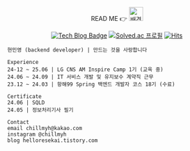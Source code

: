 <div align="center">
  

READ ME 👉 <a href="https://charm-manicure-495.notion.site/Read-Me-1705254cd71680d489c8f3bb315acbb9?pvs=73" target="_blank" title="웹 포트폴리오(클릭)">
  <img src="https://github.com/user-attachments/assets/840933f0-6268-4aff-b782-d475e8828280" width="32" height="32" alt="배경 제거 프로젝트" />
</a>



[![Tech Blog Badge](http://img.shields.io/badge/Blog-orange?style=flat-square&logo=tistory&link=https://helloresekai.tistory.com/)](https://helloresekai.tistory.com/)
[![Solved.ac
프로필](http://mazassumnida.wtf/api/mini/generate_badge?boj=kingmandoo95)](https://solved.ac/kingmandoo95)
[![Hits](https://hits.seeyoufarm.com/api/count/incr/badge.svg?url=https%3A%2F%2Fgithub.com%2F95hyun&count_bg=%23658C55&title_bg=%23555555&icon=&icon_color=%23E7E7E7&title=today&edge_flat=false)](https://hits.seeyoufarm.com) 

</div>



<!-- ![header](https://capsule-render.vercel.app/api?type=venom&color=262577&height=140&section=header&text=minyeong%20hyun&fontColor=E2E2E2&fontSize=60&animation=twinkling) 

![digimon-glitch](https://github.com/user-attachments/assets/98081e20-a6d6-4d78-b003-40271e2abd4d) -->

```
현민영 (backend developer) | 만드는 것을 사랑합니다

Experience                                                                
24-12 ~ 25.06 | LG CNS AM Inspire Camp 1기 (교육 중)
24.06 ~ 24.09 | IT 서비스 개발 및 유지보수 계약직 근무
23.12 ~ 24.03 | 항해99 Spring 백엔드 개발자 코스 18기 (수료)

Certificate
24.06 | SQLD
24.05 | 정보처리기사 필기
 
Contact
email chillmyh@kakao.com
instagram @chillmyh
blog helloresekai.tistory.com
```



<!--
<details>

  <summary>stack info</summary>

> Core *** </br>
> <img src="https://img.shields.io/badge/Java-181717?style=flat-square&logo=openjdk&logoColor=white"> <img src="https://img.shields.io/badge/Spring Boot-6DB33F?style=flat-square&logo=springboot&logoColor=white"> <img src="https://img.shields.io/badge/JPA-6DB33F?style=flat-square&logo=Spring&logoColor=white"> <img src="https://img.shields.io/badge/MySQL-4479A1?style=flat-square&logo=mysql&logoColor=white">  </br> <img src="https://img.shields.io/badge/git-F05032?style=flat-square&logo=git&logoColor=white">   <img src="https://img.shields.io/badge/Github Actions-2088FF?style=flat-square&logo=githubactions&logoColor=white"/>
>
> Sub * ~ ** </br>
> <img src="https://img.shields.io/badge/vue3-4FC08D?style=flat-square&logo=vue.js&logoColor=white"> <img src="https://img.shields.io/badge/Redis-DC382D?style=flat-square&logo=redis&logoColor=white"> </br> <img src="https://img.shields.io/badge/AWS EC2-FF9900?style=flat-square&logo=amazonec2&logoColor=white">  <img src="https://img.shields.io/badge/AWS S3-569A31?style=flat-square&logo=amazons3&logoColor=white"> <img src="https://img.shields.io/badge/Docker-2496ED?style=flat-square&logo=Docker&logoColor=white"/>
>
> Experienced * </br>
> <img src="https://img.shields.io/badge/ubuntu-E95420?style=flat-square&logo=ubuntu&logoColor=white"> <img src="https://img.shields.io/badge/Prometheus-E6522C?style=flat-square&logo=prometheus&logoColor=white"/> <img src="https://img.shields.io/badge/Grafana-F46800?style=flat-square&logo=grafana&logoColor=white"/> <img src="https://img.shields.io/badge/SlackAPI-4A154B?style=flat-square&logo=slack&logoColor=white"/> </br> <img src="https://img.shields.io/badge/PHP-777BB4?style=flat-square&logo=php&logoColor=white"> <img src="https://img.shields.io/badge/CentOs-262577?style=flat-square&logo=centos&logoColor=white"> <img src="https://img.shields.io/badge/MariaDB-003545?style=flat-square&logo=mariadb&logoColor=white">
>
> Currently Learning </br>
> <img src="https://img.shields.io/badge/React-61DAFB?style=flat-square&logo=react&logoColor=white"> <img src="https://img.shields.io/badge/TypeScript-3178C6?style=flat-square&logo=TypeScript&logoColor=white">
>
> 
> <a href="https://github.com/95hyun/github-readme-stats">
>  <img height=200 align="center" src="https://github-readme-stats.vercel.app/api?username=95hyun" />
> </a>
> <a href="https://github.com/95hyun/convoychat">
>  <img height=200 align="center" src="https://github-readme-stats.vercel.app/api/top-langs?username=95hyun&layout=compact&langs_count=8&card_width=320" />
> </a>

-->

<!-- <a href="https://hits.seeyoufarm.com"><img src="https://hits.seeyoufarm.com/api/count/incr/badge.svg?url=https%3A%2F%2Fgithub.com%2F95hyun&count_bg=%23729C52&title_bg=%23555555&icon=&icon_color=%23E7E7E7&title=hits&edge_flat=false"/> [![Solved.ac Profile](http://mazassumnida.wtf/api/v2/generate_badge?boj=kingmandoo95)](https://solved.ac/kingmandoo95/)</a> -->

<!-- [![Solved.ac Profile](http://mazassumnida.wtf/api/v2/generate_badge?boj=kingmandoo95)](https://solved.ac/kingmandoo95/)  ![Anurag's GitHub stats](https://github-readme-stats.vercel.app/api?username=95hyun&show_icons=true&theme=transparent) 

22.09 ~ 23.09 | SH오디오 - PA 크루원 근무
20.06 ~ 24.09 | 프리랜서 작곡가/비트메이커 
20.01 ~ 20.03 | 제일기업 - 현대오일뱅크 대산 정유공장 내 보온/도장/운전중 검사 관리직 인턴 근무
14.03 ~ 21.02 | 순천향대 기계공학과 졸업
11.07 ~ 14.02 | 한서고등학교
11.02 ~ 11.07 | 동양고등학교-->




</details>


